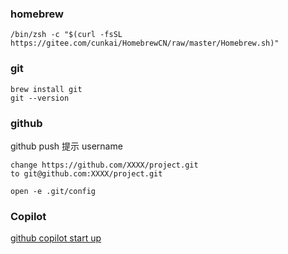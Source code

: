 ### homebrew
```
/bin/zsh -c "$(curl -fsSL https://gitee.com/cunkai/HomebrewCN/raw/master/Homebrew.sh)"
```

### git
```
brew install git
git --version
```

### github
github push 提示 username
```
change https://github.com/XXXX/project.git 
to git@github.com:XXXX/project.git

open -e .git/config
```

### Copilot
[github copilot start up](https://docs.github.com/en/copilot/getting-started-with-github-copilot)